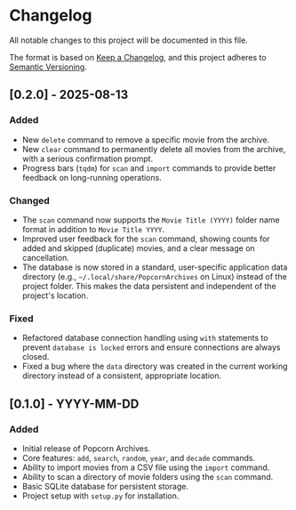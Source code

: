 # Changelog

All notable changes to this project will be documented in this file.

The format is based on [Keep a Changelog](https://keepachangelog.com/en/1.0.0/),
and this project adheres to [Semantic Versioning](https://semver.org/spec/v2.0.0.html).

## [0.2.0] - 2025-08-13

### Added
- New `delete` command to remove a specific movie from the archive.
- New `clear` command to permanently delete all movies from the archive, with a serious confirmation prompt.
- Progress bars (`tqdm`) for `scan` and `import` commands to provide better feedback on long-running operations.

### Changed
- The `scan` command now supports the `Movie Title (YYYY)` folder name format in addition to `Movie Title YYYY`.
- Improved user feedback for the `scan` command, showing counts for added and skipped (duplicate) movies, and a clear message on cancellation.
- The database is now stored in a standard, user-specific application data directory (e.g., `~/.local/share/PopcornArchives` on Linux) instead of the project folder. This makes the data persistent and independent of the project's location.

### Fixed
- Refactored database connection handling using `with` statements to prevent `database is locked` errors and ensure connections are always closed.
- Fixed a bug where the `data` directory was created in the current working directory instead of a consistent, appropriate location.

## [0.1.0] - YYYY-MM-DD

### Added
- Initial release of Popcorn Archives.
- Core features: `add`, `search`, `random`, `year`, and `decade` commands.
- Ability to import movies from a CSV file using the `import` command.
- Ability to scan a directory of movie folders using the `scan` command.
- Basic SQLite database for persistent storage.
- Project setup with `setup.py` for installation.
